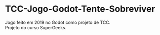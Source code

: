 # TCC-Jogo-Godot-Tente-Sobreviver
 Jogo feito em 2019 no Godot como projeto de TCC.<br>
 Projeto do curso SuperGeeks.
